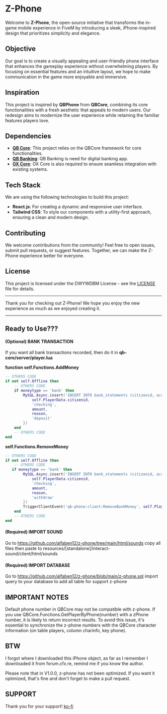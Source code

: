 # Z-Phone

Welcome to **Z-Phone**, the open-source initiative that transforms the in-game mobile experience in FiveM by introducing a sleek, iPhone-inspired design that prioritizes simplicity and elegance.

## Objective

Our goal is to create a visually appealing and user-friendly phone interface that enhances the gameplay experience without overwhelming players. By focusing on essential features and an intuitive layout, we hope to make communication in the game more enjoyable and immersive.

## Inspiration

This project is inspired by **QBPhone** from **QBCore**, combining its core functionalities with a fresh aesthetic that appeals to modern users. Our redesign aims to modernize the user experience while retaining the familiar features players love.

## Dependencies

- **[QB Core](https://github.com/qbcore-framework/qb-core "QB Core")**: This project relies on the QBCore framework for core functionalities.
- **[QB Banking](https://github.com/qbcore-framework/qb-banking "QB Banking")**: QB Banking is need for digital banking app.
- **[OX Core](https://github.com/overextended/ox_core "OX Core")**: OX Core is also required to ensure seamless integration with existing systems.

## Tech Stack

We are using the following technologies to build this project:

- **React.js**: For creating a dynamic and responsive user interface.
- **Tailwind CSS**: To style our components with a utility-first approach, ensuring a clean and modern design.

## Contributing

We welcome contributions from the community! Feel free to open issues, submit pull requests, or suggest features. Together, we can make the Z-Phone experience better for everyone.

## License

This project is licensed under the DWYWDBM License - see the [LICENSE](https://github.com/alfaben12/z-phone/blob/main/LICENSE) file for details.

---

Thank you for checking out Z-Phone! We hope you enjoy the new experience as much as we enjoyed creating it.

---

## Ready to Use???
#### (Optional) **BANK TRANSACTION**
If you want all bank transactions recorded, then do it
in **qb-core/server/player.lua**

**function self.Functions.AddMoney**
```lua
-- OTHERS CODE
if not self.Offline then
    -- OTHERS CODE
    if moneytype == 'bank' then
        MySQL.Async.insert('INSERT INTO bank_statements (citizenid, account_name, amount, reason, statement_type) VALUES (?, ?, ?, ?, ?)', { 
            self.PlayerData.citizenid, 
            'checking', 
            amount, 
            reason, 
            'deposit' 
        })
    end
    -- OTHERS CODE
end
```

**self.Functions.RemoveMoney**
```lua
-- OTHERS CODE
if not self.Offline then
    -- OTHERS CODE
   if moneytype == 'bank' then
        MySQL.Async.insert('INSERT INTO bank_statements (citizenid, account_name, amount, reason, statement_type) VALUES (?, ?, ?, ?, ?)', { 
            self.PlayerData.citizenid, 
            'checking', 
            amount, 
            reason, 
            'withdraw' 
        })
        TriggerClientEvent('qb-phone:client:RemoveBankMoney', self.PlayerData.source, amount)
    end
    -- OTHERS CODE
end
```

#### (Required) **IMPORT SOUND**
Go to https://github.com/alfaben12/z-phone/tree/main/html/sounds copy all files then paste to resources/[standalone]/interact-sound/client/html/sounds

#### (Required) **IMPORT DATABASE**
Go to https://github.com/alfaben12/z-phone/blob/main/z-phone.sql import query to your database to add all table for support z-phone

## IMPORTANT NOTES
Default phone number in QBCore may not be compatible with z-phone. If you use QBCore.Functions.GetPlayerByPhone(number) with a zPhone number, it is likely to return incorrect results. To avoid this issue, it's essential to synchronize the z-phone numbers with the QBCore character information (on table players, column charinfo, key phone).

## BTW
I forgot where I downloaded this iPhone object, as far as I remember I downloaded it from forum.cfx.re, remind me if you know the author.

Please note that in V1.0.0, z-phone has not been optimized. If you want it optimized, that's fine and don't forget to make a pull request.

## SUPPORT
Thank you for your support! [ko-fi](https://ko-fi.com/alfaben)
